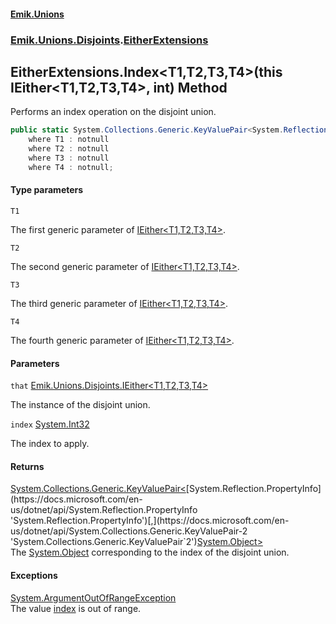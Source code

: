 #### [Emik.Unions](index.md 'index')
### [Emik.Unions.Disjoints](Emik.Unions.Disjoints.md 'Emik.Unions.Disjoints').[EitherExtensions](EitherExtensions.md 'Emik.Unions.Disjoints.EitherExtensions')

## EitherExtensions.Index<T1,T2,T3,T4>(this IEither<T1,T2,T3,T4>, int) Method

Performs an index operation on the disjoint union.

```csharp
public static System.Collections.Generic.KeyValuePair<System.Reflection.PropertyInfo,object?> Index<T1,T2,T3,T4>(this Emik.Unions.Disjoints.IEither<T1,T2,T3,T4> that, int index)
    where T1 : notnull
    where T2 : notnull
    where T3 : notnull
    where T4 : notnull;
```
#### Type parameters

<a name='Emik.Unions.Disjoints.EitherExtensions.Index_T1,T2,T3,T4_(thisEmik.Unions.Disjoints.IEither_T1,T2,T3,T4_,int).T1'></a>

`T1`

The first generic parameter of [IEither&lt;T1,T2,T3,T4&gt;](IEither{T1,T2,T3,T4}.md 'Emik.Unions.Disjoints.IEither<T1,T2,T3,T4>').

<a name='Emik.Unions.Disjoints.EitherExtensions.Index_T1,T2,T3,T4_(thisEmik.Unions.Disjoints.IEither_T1,T2,T3,T4_,int).T2'></a>

`T2`

The second generic parameter of [IEither&lt;T1,T2,T3,T4&gt;](IEither{T1,T2,T3,T4}.md 'Emik.Unions.Disjoints.IEither<T1,T2,T3,T4>').

<a name='Emik.Unions.Disjoints.EitherExtensions.Index_T1,T2,T3,T4_(thisEmik.Unions.Disjoints.IEither_T1,T2,T3,T4_,int).T3'></a>

`T3`

The third generic parameter of [IEither&lt;T1,T2,T3,T4&gt;](IEither{T1,T2,T3,T4}.md 'Emik.Unions.Disjoints.IEither<T1,T2,T3,T4>').

<a name='Emik.Unions.Disjoints.EitherExtensions.Index_T1,T2,T3,T4_(thisEmik.Unions.Disjoints.IEither_T1,T2,T3,T4_,int).T4'></a>

`T4`

The fourth generic parameter of [IEither&lt;T1,T2,T3,T4&gt;](IEither{T1,T2,T3,T4}.md 'Emik.Unions.Disjoints.IEither<T1,T2,T3,T4>').
#### Parameters

<a name='Emik.Unions.Disjoints.EitherExtensions.Index_T1,T2,T3,T4_(thisEmik.Unions.Disjoints.IEither_T1,T2,T3,T4_,int).that'></a>

`that` [Emik.Unions.Disjoints.IEither&lt;](IEither{T1,T2,T3,T4}.md 'Emik.Unions.Disjoints.IEither<T1,T2,T3,T4>')[T1](EitherExtensions.Index{T1,T2,T3,T4}(IEither{T1,T2,T3,T4},Int32).md#Emik.Unions.Disjoints.EitherExtensions.Index_T1,T2,T3,T4_(thisEmik.Unions.Disjoints.IEither_T1,T2,T3,T4_,int).T1 'Emik.Unions.Disjoints.EitherExtensions.Index<T1,T2,T3,T4>(this Emik.Unions.Disjoints.IEither<T1,T2,T3,T4>, int).T1')[,](IEither{T1,T2,T3,T4}.md 'Emik.Unions.Disjoints.IEither<T1,T2,T3,T4>')[T2](EitherExtensions.Index{T1,T2,T3,T4}(IEither{T1,T2,T3,T4},Int32).md#Emik.Unions.Disjoints.EitherExtensions.Index_T1,T2,T3,T4_(thisEmik.Unions.Disjoints.IEither_T1,T2,T3,T4_,int).T2 'Emik.Unions.Disjoints.EitherExtensions.Index<T1,T2,T3,T4>(this Emik.Unions.Disjoints.IEither<T1,T2,T3,T4>, int).T2')[,](IEither{T1,T2,T3,T4}.md 'Emik.Unions.Disjoints.IEither<T1,T2,T3,T4>')[T3](EitherExtensions.Index{T1,T2,T3,T4}(IEither{T1,T2,T3,T4},Int32).md#Emik.Unions.Disjoints.EitherExtensions.Index_T1,T2,T3,T4_(thisEmik.Unions.Disjoints.IEither_T1,T2,T3,T4_,int).T3 'Emik.Unions.Disjoints.EitherExtensions.Index<T1,T2,T3,T4>(this Emik.Unions.Disjoints.IEither<T1,T2,T3,T4>, int).T3')[,](IEither{T1,T2,T3,T4}.md 'Emik.Unions.Disjoints.IEither<T1,T2,T3,T4>')[T4](EitherExtensions.Index{T1,T2,T3,T4}(IEither{T1,T2,T3,T4},Int32).md#Emik.Unions.Disjoints.EitherExtensions.Index_T1,T2,T3,T4_(thisEmik.Unions.Disjoints.IEither_T1,T2,T3,T4_,int).T4 'Emik.Unions.Disjoints.EitherExtensions.Index<T1,T2,T3,T4>(this Emik.Unions.Disjoints.IEither<T1,T2,T3,T4>, int).T4')[&gt;](IEither{T1,T2,T3,T4}.md 'Emik.Unions.Disjoints.IEither<T1,T2,T3,T4>')

The instance of the disjoint union.

<a name='Emik.Unions.Disjoints.EitherExtensions.Index_T1,T2,T3,T4_(thisEmik.Unions.Disjoints.IEither_T1,T2,T3,T4_,int).index'></a>

`index` [System.Int32](https://docs.microsoft.com/en-us/dotnet/api/System.Int32 'System.Int32')

The index to apply.

#### Returns
[System.Collections.Generic.KeyValuePair&lt;](https://docs.microsoft.com/en-us/dotnet/api/System.Collections.Generic.KeyValuePair-2 'System.Collections.Generic.KeyValuePair`2')[System.Reflection.PropertyInfo](https://docs.microsoft.com/en-us/dotnet/api/System.Reflection.PropertyInfo 'System.Reflection.PropertyInfo')[,](https://docs.microsoft.com/en-us/dotnet/api/System.Collections.Generic.KeyValuePair-2 'System.Collections.Generic.KeyValuePair`2')[System.Object](https://docs.microsoft.com/en-us/dotnet/api/System.Object 'System.Object')[&gt;](https://docs.microsoft.com/en-us/dotnet/api/System.Collections.Generic.KeyValuePair-2 'System.Collections.Generic.KeyValuePair`2')  
The [System.Object](https://docs.microsoft.com/en-us/dotnet/api/System.Object 'System.Object') corresponding to the index of the disjoint union.

#### Exceptions

[System.ArgumentOutOfRangeException](https://docs.microsoft.com/en-us/dotnet/api/System.ArgumentOutOfRangeException 'System.ArgumentOutOfRangeException')  
The value [index](EitherExtensions.Index{T1,T2,T3,T4}(IEither{T1,T2,T3,T4},Int32).md#Emik.Unions.Disjoints.EitherExtensions.Index_T1,T2,T3,T4_(thisEmik.Unions.Disjoints.IEither_T1,T2,T3,T4_,int).index 'Emik.Unions.Disjoints.EitherExtensions.Index<T1,T2,T3,T4>(this Emik.Unions.Disjoints.IEither<T1,T2,T3,T4>, int).index') is out of range.